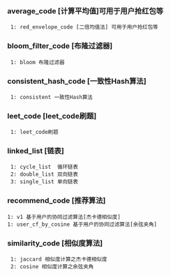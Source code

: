 ###  average_code  [计算平均值]可用于用户抢红包等
     1: red_envelope_code [二倍均值法] 可用于用户抢红包等
     
###  bloom_filter_code  [布隆过滤器]
     1: bloom 布隆过滤器
     
###  consistent_hash_code  [一致性Hash算法]
     1: consistent 一致性Hash算法
     
###  leet_code  [leet_code刷题]
     1: leet_code刷题

###  linked_list  [链表]
     1: cycle_list  循环链表
     2: double_list 双向链表
     3: single_list 单向链表
     
###  recommend_code [推荐算法]
    1: v1 基于用户的协同过滤算法[杰卡德相似度]
    1: user_cf_by_cosine 基于用户的协同过滤算法[余弦夹角]

###  similarity_code [相似度算法]
     1: jaccard 相似度计算之杰卡德相似度
     2: cosine 相似度计算之余弦夹角
     

     

     
